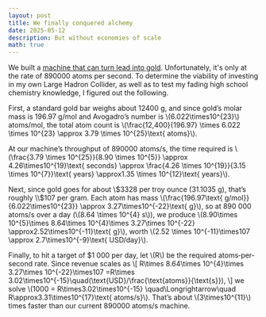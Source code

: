 ```yaml
---
layout: post
title: We finally conquered alchemy
date: 2025-05-12
description: But without economies of scale 
math: true
---
```


We built a [machine that can turn lead into gold](https://www.home.cern/news/news/physics/alice-detects-conversion-lead-gold-lhc). Unfortunately, it's only at the rate of 890000 atoms per second. To determine the viability of investing in my own Large Hadron Collider, as well as to test my fading high school chemistry knowledge, I figured out the following.

First, a standard gold bar weighs about 12400 g, and since gold’s molar mass is 196.97 g/mol and Avogadro’s number is \\(6.022\times10^{23}\\) atoms/mol, the total atom count is \\(\frac{12\,400}{196.97} \times 6.022 \times 10^{23} \approx 3.79 \times 10^{25}\text{ atoms}\\).

At our machine’s throughput of 890000 atoms/s, the time required is \\(\frac{3.79 \times 10^{25}}{8.90 \times 10^{5}} \approx 4.26\times10^{19}\text{ seconds}
 \approx \frac{4.26 \times 10^{19}}{3.15 \times 10^{7}}\text{ years} \approx1.35 \times 10^{12}\text{ years}\\).

Next, since gold goes for about \\$3328 per troy ounce (31.1035 g), that’s roughly \\$107 per gram. Each atom has mass \\(\frac{196.97\text{ g/mol}}{6.022\times10^{23}}
\approx 3.27\times10^{-22}\text{ g}\\), so at 890 000 atoms/s over a day (\\(8.64 \times 10^{4} s\\)), we produce \\(8.90\times 10^{5}\times 8.64\times 10^{4}\times 3.27\times 10^{-22} \approx2.52\times10^{-11}\text{ g}\\), worth \\(2.52 \times 10^{-11}\times107 \approx 2.7\times10^{-9}\text{ USD/day}\\).

Finally, to hit a target of $1 000 per day, let \\(R\\) be the required atoms‐per‐second rate. Since revenue scales as
\\[
R\times 8.64\times 10^{4}\times 3.27\times 10^{-22}\times107
=R\times 3.02\times10^{-15}\quad(\text{USD}/\frac{\text{atoms}}{\text{s}}),
\\]
we solve \\(1000 = R\times3.02\times10^{-15} \quad\Longrightarrow\quad R\approx3.31\times10^{17}\text{ atoms/s}\\). That’s about \\(3\times10^{11}\\) times faster than our current 890000 atoms/s machine.
